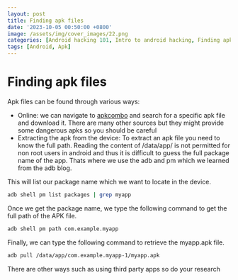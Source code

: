 ```yaml
---
layout: post
title: Finding apk files
date: '2023-10-05 00:50:00 +0800'
image: /assets/img/cover_images/22.png
categories: [Android hacking 101, Intro to android hacking, Finding apk files]
tags: [Android, Apk]
---
```


# Finding apk files
Apk files can be found through various ways:
* Online: we can navigate to [apkcombo](https://apkcombo.com/) and search for a specific apk file and download it. There are many other sources but they might provide some dangerous apks so you should be careful
* Extracting the apk from the device: To extract an apk file you need to know the full path. Reading the content of /data/app/ is not permitted for non root users in android and thus it is difficult to guess the full package name of the app. Thats where we use the adb and pm which we learned from the adb blog.

This will list our package name which we want to locate in the device.
```bash
adb shell pm list packages | grep myapp
``` 
Once we get the package name, we type the following command to get the full path of the APK file.
```bash
adb shell pm path com.example.myapp
```
Finally, we can type the following command to retrieve the myapp.apk file.
```bash
adb pull /data/app/com.example.myapp-1/myapp.apk
```
There are other ways such as using third party apps so do your research 